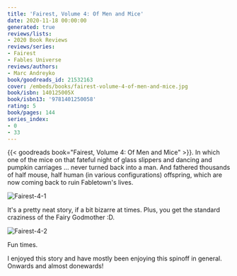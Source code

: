 ```yaml
---
title: 'Fairest, Volume 4: Of Men and Mice'
date: 2020-11-18 00:00:00
generated: true
reviews/lists:
- 2020 Book Reviews
reviews/series:
- Fairest
- Fables Universe
reviews/authors:
- Marc Andreyko
book/goodreads_id: 21532163
cover: /embeds/books/fairest-volume-4-of-men-and-mice.jpg
book/isbn: 140125005X
book/isbn13: '9781401250058'
rating: 5
book/pages: 144
series_index:
- 0
- 33
---
```

{{< goodreads book="Fairest, Volume 4: Of Men and Mice" >}}. In which one of the mice on that fateful night of glass slippers and dancing and pumpkin carriages ... never turned back into a man. And fathered thousands of half mouse, half human (in various configurations) offspring, which are now coming back to ruin Fabletown's lives.  

![Fairest-4-1](/embeds/books/attachments/fairest-4-1.jpg)  

<!--more-->

It's a pretty neat story, if a bit bizarre at times. Plus, you get the standard craziness of the Fairy Godmother :D.  

![Fairest-4-2](/embeds/books/attachments/fairest-4-2.jpg)  

Fun times.  

I enjoyed this story and have mostly been enjoying this spinoff in general. Onwards and almost donewards!